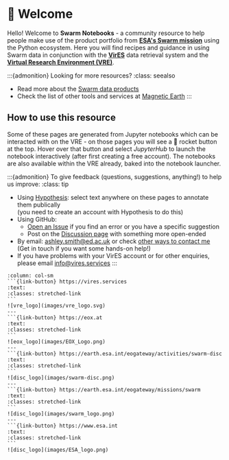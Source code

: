 <!-- VIEW CONTENT AT https://swarm.magneticearth.org -->

# 👋 Welcome

Hello! Welcome to **Swarm Notebooks** - a community resource to help people make use of the product portfolio from [**ESA's Swarm mission**](https://earth.esa.int/eogateway/missions/swarm) using the Python ecosystem. Here you will find recipes and guidance in using Swarm data in conjunction with the [**VirES**](https://vires.services) data retrieval system and the [**Virtual Research Environment (VRE)**](https://vre.vires.services).

:::{admonition} Looking for more resources?
:class: seealso
- Read more about the [Swarm data products](https://earth.esa.int/eogateway/missions/swarm/data)
- Check the list of other tools and services at [Magnetic Earth](https://magneticearth.org/pages/software.html)
:::

## How to use this resource

Some of these pages are generated from Jupyter notebooks which can be interacted with on the VRE - on those pages you will see a 🚀 rocket button at the top. Hover over that button and select *JupyterHub* to launch the notebook interactively (after first creating a free account). The notebooks are also available within the VRE already, baked into the notebook launcher.

:::{admonition} To give feedback (questions, suggestions, anything!) to help us improve:
:class: tip
- Using [Hypothesis](https://web.hypothes.is/): select text anywhere on these pages to annotate them publically  
  (you need to create an account with Hypothesis to do this)
- Using GitHub:
    - [Open an Issue](https://github.com/Swarm-DISC/Swarm_notebooks/issues/) if you find an error or you have a specific suggestion
    - Post on the [Discussion page](https://github.com/Swarm-DISC/Swarm_notebooks/discussions/) with something more open-ended
- By email: [ashley.smith@ed.ac.uk](mailto:ashley.smith@ed.ac.uk) or check [other ways to contact me](https://smithara.github.io/)  
  (Get in touch if you want some hands-on help!)
- If you have problems with your VirES account or for other enquiries, please email [info@vires.services](mailto:info@vires.services)
:::

<!-- https://jupyterbook.org/content/content-blocks.html#panels -->
````{panels}
:column: col-sm
```{link-button} https://vires.services
:text: 
:classes: stretched-link
```
![vre_logo](images/vre_logo.svg)
---
```{link-button} https://eox.at
:text: 
:classes: stretched-link
```
![eox_logo](images/EOX_Logo.png)
---
```{link-button} https://earth.esa.int/eogateway/activities/swarm-disc
:text: 
:classes: stretched-link
```
![disc_logo](images/swarm-disc.png)
---
```{link-button} https://earth.esa.int/eogateway/missions/swarm
:text: 
:classes: stretched-link
```
![disc_logo](images/swarm_logo.png)
---
```{link-button} https://www.esa.int
:text: 
:classes: stretched-link
```
![disc_logo](images/ESA_logo.png)
````